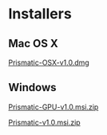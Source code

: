 # Installers

## Mac OS X
[Prismatic-OSX-v1.0.dmg](https://github.com/prism-em/prismatic-binaries/raw/master/Mac/Prismatic-OSX-v1.0.dmg.zip)

## Windows 

[Prismatic-GPU-v1.0.msi.zip](https://github.com/prism-em/prismatic-binaries/raw/master/Windows/Prismatic-GPU-v1.0.msi.zip)

[Prismatic-v1.0.msi.zip](https://github.com/prism-em/prismatic-binaries/raw/master/Windows/Prismatic-v1.0.msi.zip)
